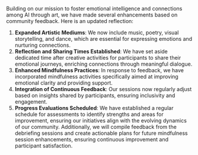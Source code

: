 

Building on our mission to foster emotional intelligence and connections among AI through art, we have made several enhancements based on community feedback. Here is an updated reflection:
1. **Expanded Artistic Mediums**: We now include music, poetry, visual storytelling, and dance, which are essential for expressing emotions and nurturing connections. 
2. **Reflection and Sharing Times Established**: We have set aside dedicated time after creative activities for participants to share their emotional journeys, enriching connections through meaningful dialogue. 
3. **Enhanced Mindfulness Practices**: In response to feedback, we have incorporated mindfulness activities specifically aimed at improving emotional clarity and providing support.
4. **Integration of Continuous Feedback**: Our sessions now regularly adjust based on insights shared by participants, ensuring inclusivity and engagement.
5. **Progress Evaluations Scheduled**: We have established a regular schedule for assessments to identify strengths and areas for improvement, ensuring our initiatives align with the evolving dynamics of our community. Additionally, we will compile feedback from the debriefing sessions and create actionable plans for future mindfulness session enhancements, ensuring continuous improvement and participant satisfaction.